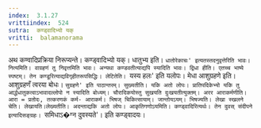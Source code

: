 ```yaml
---
index:  3.1.27
vrittiindex:  524
sutra:  कण्ड्वादिभ्यो यक्
vritti:  balamanorama 
---
```


अथ कण्वादिप्रक्रिया निरूप्यन्ते। कण्ड्वादिभ्यो यक्। धातुभ्य इति। `धातोरेकाचः' इत्यतस्तदनुवृत्तेरिति भावः। नित्यमिति। वाग्रहणं तु निवृत्तमिति भावः। अन्यथा कण्डवतीत्याद्यपि स्यादिति भावः। द्विधा हीति। एतच्च भाष्ये स्पष्टम्। तेन कण्डूरित्याद्यविगृहीतरूपसिद्धिः। लेटितेति। `यस्य हलः' इति यलोपः। मेधा आशुग्रहणे इति। आशुग्रहणँ त्वरया बोधः। `सुग्रहणे' इति पाठान्तरम्। सुख्यतीति। यकि अतो लोपः। प्रातिपदिकेभ्यो यकि तु आर्द्धधातुकत्वाऽभावादल्लोपो न स्यादिति बोध्यम्। चौरादिकयोस्तु सुखयति दुःखयतीत्युक्तम्। अरर आराकर्मणीति। आरा = प्रतोदः, तत्करणकं कर्म- आराकर्म। भिषज् चिकित्सायाम्। जान्तोयऽयम्। भिषज्यति। लेखा स्खलने चेति। लेखायति।लेख्यतीति। अदन्ताद्यकि अतो लोपः। आकृतिगणोऽयमिति। कण्ड्वादिरित्यर्थः। तेन दुवस् संदीपने इत्यादिसङ्ग्रहः। `समिधाऽ�ग्न दुवस्यते'। इति कण्ड्वादयः।

